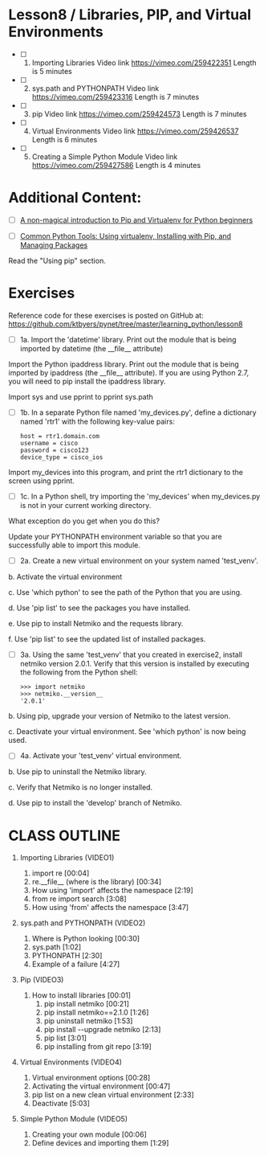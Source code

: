 # Lesson8 / Libraries, PIP, and Virtual Environments

- [ ] 1. Importing Libraries
Video link https://vimeo.com/259422351
Length is 5 minutes
 
- [ ] 2. sys.path and PYTHONPATH
Video link https://vimeo.com/259423316
Length is 7 minutes
 
- [ ] 3. pip
Video link https://vimeo.com/259424573
Length is 7 minutes
 
- [ ] 4. Virtual Environments
Video link https://vimeo.com/259426537
Length is 6 minutes
 
- [ ] 5. Creating a Simple Python Module
Video link https://vimeo.com/259427586
Length is 4 minutes


# Additional Content:

- [ ] [A non-magical introduction to Pip and Virtualenv for Python beginners​](https://www.dabapps.com/blog/introduction-to-pip-and-virtualenv-python/)

- [ ] [Common Python Tools: Using virtualenv, Installing with Pip, and Managing Packages​](https://www.digitalocean.com/community/tutorials/common-python-tools-using-virtualenv-installing-with-pip-and-managing-packages)

Read the "Using pip" section.


# Exercises

Reference code for these exercises is posted on GitHub at:
https://github.com/ktbyers/pynet/tree/master/learning_python/lesson8


- [ ] 1a. Import the 'datetime' library. Print out the module that is being imported by datetime (the \_\_file\_\_ attribute)

Import the Python ipaddress library. Print out the module that is being imported by ipaddress (the \_\_file\_\_ attribute). If you are using Python 2.7, you will need to pip install the ipaddress library.

Import sys and use pprint to pprint sys.path


- [ ] 1b. In a separate Python file named 'my_devices.py', define a dictionary named 'rtr1' with the following key-value pairs:

      host = rtr1.domain.com
      username = cisco
      password = cisco123
      device_type = cisco_ios

Import my_devices into this program, and print the rtr1 dictionary to the screen using pprint.


- [ ] 1c. In a Python shell, try importing the 'my_devices' when my_devices.py is not in your current working directory.

What exception do you get when you do this?

Update your PYTHONPATH environment variable so that you are successfully able to import this module.


- [ ] 2a. Create a new virtual environment on your system named 'test_venv'.

b. Activate the virtual environment

c. Use 'which python' to see the path of the Python that you are using.

d. Use 'pip list' to see the packages you have installed.

e. Use pip to install Netmiko and the requests library.

f. Use 'pip list' to see the updated list of installed packages.


- [ ] 3a. Using the same 'test_venv' that you created in exercise2, install netmiko version 2.0.1. Verify that this version is installed by executing the following from the Python shell:

      >>> import netmiko
      >>> netmiko.__version__
      '2.0.1'

b. Using pip, upgrade your version of Netmiko to the latest version.

c. Deactivate your virtual environment. See 'which python' is now being used.


- [ ] 4a. Activate your 'test_venv' virtual environment.

b. Use pip to uninstall the Netmiko library.

c. Verify that Netmiko is no longer installed.

d. Use pip to install the 'develop' branch of Netmiko.


# CLASS OUTLINE
1. Importing Libraries (VIDEO1)
   1. import re   [00:04]
   2. re.\_\_file\_\_   (where is the library)   [00:34]
   3. How using 'import' affects the namespace   [2:19]
   4. from re import search   [3:08]
   5. How using 'from' affects the namespace   [3:47]

2. sys.path and PYTHONPATH (VIDEO2)
   1. Where is Python looking   [00:30]
   2. sys.path   [1:02]
   3. PYTHONPATH   [2:30]
   4. Example of a failure   [4:27]

3. Pip (VIDEO3)
   1. How to install libraries   [00:01]
      1. pip install netmiko   [00:21]
      2. pip install netmiko==2.1.0   [1:26]
      3. pip uninstall netmiko   [1:53]
      4. pip install --upgrade netmiko   [2:13]
      5. pip list   [3:01]
      6. pip installing from git repo   [3:19]

4. Virtual Environments (VIDEO4)
   1. Virtual environment options   [00:28]
   2. Activating the virtual environment   [00:47]
   3. pip list on a new clean virtual environment   [2:33]
   4. Deactivate   [5:03]

5. Simple Python Module (VIDEO5)
   1. Creating your own module   [00:06]
   2. Define devices and importing them   [1:29]
